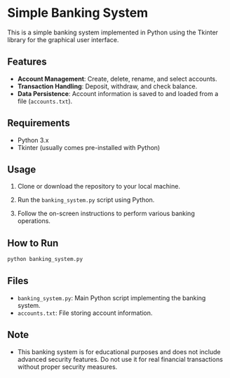 # Simple Banking System

This is a simple banking system implemented in Python using the Tkinter library for the graphical user interface.

## Features

- **Account Management**: Create, delete, rename, and select accounts.
- **Transaction Handling**: Deposit, withdraw, and check balance.
- **Data Persistence**: Account information is saved to and loaded from a file (`accounts.txt`).

## Requirements

- Python 3.x
- Tkinter (usually comes pre-installed with Python)

## Usage

1. Clone or download the repository to your local machine.

2. Run the `banking_system.py` script using Python.

3. Follow the on-screen instructions to perform various banking operations.

## How to Run

```bash
python banking_system.py
```

## Files

- `banking_system.py`: Main Python script implementing the banking system.
- `accounts.txt`: File storing account information.

## Note

- This banking system is for educational purposes and does not include advanced security features. Do not use it for real financial transactions without proper security measures.
